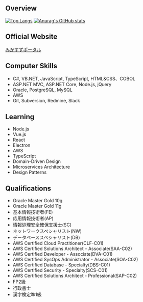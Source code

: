 ## Overview
[![Top Langs](https://github-readme-stats.vercel.app/api/top-langs/?username=hirotoe0112&theme=github_dark&hide_title=true&hide_border=true)](https://github.com/anuraghazra/github-readme-stats)
[![Anurag's GitHub stats](https://github-readme-stats.vercel.app/api?username=hirotoe0112&show_icons=true&count_private=true&theme=github_dark&hide_title=true&hide_border=true)](https://github.com/anuraghazra/github-readme-stats)

## Official Website  
[みかすずポータル](https://greenry.jp "みかすずポータル")

## Computer Skills
- C#, VB.NET, JavaScript, TypeScript, HTML&CSS、COBOL
- ASP.NET MVC, ASP.NET Core, Node.js, jQuery
- Oracle, PostgreSQL, MySQL
- AWS
- Git, Subversion, Redmine, Slack

## Learning
- Node.js
- Vue.js
- React
- Electron
- AWS
- TypeScript
- Domain-Driven Design
- Microservices Architecture
- Design Patterns

## Qualifications
- Oracle Master Gold 10g
- Oracle Master Gold 11g
- 基本情報技術者(FE)
- 応用情報技術者(AP)
- 情報処理安全確保支援士(SC)
- ネットワークスペシャリスト(NW)
- データベーススペシャリスト(DB)
- AWS Certified Cloud Practitioner(CLF-C01)
- AWS Certified Solutions Architect – Associate(SAA-C02)
- AWS Certified Developer - Associate(DVA-C01)
- AWS Certified SysOps Administrator - Associate(SOA-C02)
- AWS Certified Database - Specialty(DBS-C01)
- AWS Certified Security - Specialty(SCS-C01)
- AWS Certified Solutions Architect - Professional(SAP-C02)
- FP2級
- 行政書士
- 漢字検定準1級

<!--## 💕love💕
- z3ta
- Sylenth1-->

<!--
**hirotoe0112/hirotoe0112** is a ✨ _special_ ✨ repository because its `README.md` (this file) appears on your GitHub profile.

Here are some ideas to get you started:

- 🔭 I’m currently working on ...
- 🌱 I’m currently learning ...
- 👯 I’m looking to collaborate on ...
- 🤔 I’m looking for help with ...
- 💬 Ask me about ...
- 📫 How to reach me: ...
- 😄 Pronouns: ...
- ⚡ Fun fact: ...
-->
